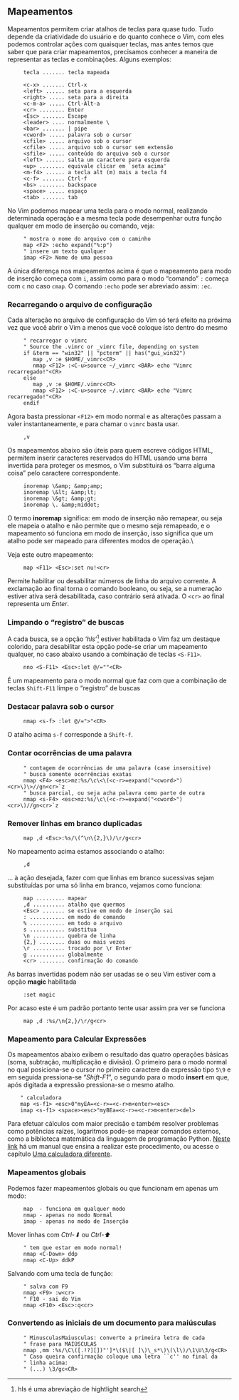 Mapeamentos
-----------

Mapeamentos permitem criar atalhos de teclas para quase tudo. Tudo
depende da criatividade do usuário e do quanto conhece o Vim, com eles
podemos controlar ações com quaisquer teclas, mas antes temos que saber
que para criar mapeamentos, precisamos conhecer a maneira de representar
as teclas e combinações. Alguns exemplos:

         tecla ....... tecla mapeada

         <c-x> ....... Ctrl-x
         <left> ...... seta para a esquerda
         <right> ..... seta para a direita
         <c-m-a> ..... Ctrl-Alt-a
         <cr> ........ Enter
         <Esc> ....... Escape
         <leader> .... normalmente \
         <bar> ....... | pipe
         <cword> ..... palavra sob o cursor
         <cfile> ..... arquivo sob o cursor
         <cfile> ..... arquivo sob o cursor sem extensão
         <sfile> ..... conteúdo do arquivo sob o cursor
         <left> ...... salta um caractere para esquerda
         <up> ........ equivale clicar em `seta acima'
         <m-f4> ...... a tecla alt (m) mais a tecla f4
         <c-f> ....... Ctrl-f
         <bs> ........ backspace
         <space> ..... espaço
         <tab> ....... tab

No Vim podemos mapear uma tecla para o modo normal, realizando
determinada operação e a mesma tecla pode desempenhar outra função
qualquer em modo de inserção ou comando, veja:

         " mostra o nome do arquivo com o caminho
         map <F2> :echo expand("%:p")
         " insere um texto qualquer
         imap <F2> Nome de uma pessoa

A única diferença nos mapeamentos acima é que o mapeamento para modo de
inserção começa com `i`, assim como para o modo “comando” `:` começa
com `c` no caso `cmap`. O comando `:echo` pode ser abreviado
assim: `:ec`.

### Recarregando o arquivo de configuração

Cada alteração no arquivo de configuração do Vim só terá efeito na
próxima vez que você abrir o Vim a menos que você coloque isto dentro do
mesmo

         " recarregar o vimrc
         " Source the .vimrc or _vimrc file, depending on system
         if &term == "win32" || "pcterm" || has("gui_win32")
            map ,v :e $HOME/_vimrc<CR>
            nmap <F12> :<C-u>source ~/_vimrc <BAR> echo "Vimrc recarregado!"<CR>
         else
            map ,v :e $HOME/.vimrc<CR>
            nmap <F12> :<C-u>source ~/.vimrc <BAR> echo "Vimrc recarregado!"<CR>
         endif

Agora basta pressionar `<F12>` em modo normal e as alterações passam a
valer instantaneamente, e para chamar o `vimrc` basta usar.

         ,v

Os mapeamentos abaixo são úteis para quem escreve códigos HTML, permitem
inserir caracteres reservados do HTML usando uma barra invertida para
proteger os mesmos, o Vim substituirá os “barra alguma coisa” pelo
caractere correspondente.

         inoremap \&amp; &amp;amp;
         inoremap \&lt; &amp;lt;
         inoremap \&gt; &amp;gt;
         inoremap \. &amp;middot;

O termo **inoremap** significa: em modo de inserção não
remapear, ou seja ele mapeia o atalho e não permite que o mesmo seja
remapeado, e o mapeamento só funciona em modo de inserção, isso
significa que um atalho pode ser mapeado para diferentes modos de
operação.\

Veja este outro mapeamento:

         map <F11> <Esc>:set nu!<cr>

Permite habilitar ou desabilitar números de linha do arquivo corrente. A
exclamação ao final torna o comando booleano, ou seja, se a numeração
estiver ativa será desabilitada, caso contrário será ativada. O `<cr>`
ao final representa um *Enter*.

### Limpando o “registro” de buscas

A cada busca, se a opção ‘*hls*’[^1] estiver habilitada o Vim
faz um destaque colorido, para desabilitar esta opção pode-se criar um
mapeamento qualquer, no caso abaixo usando a combinação de teclas
`<S-F11>`.

         nno <S-F11> <Esc>:let @/=""<CR>

É um mapeamento para o modo normal que faz com que a combinação de
teclas `Shift-F11` limpe o “registro” de buscas

[^1]: hls é uma abreviação de hightlight search

### Destacar palavra sob o cursor

         nmap <s-f> :let @/=">"<CR>

O atalho acima `s-f` corresponde a `Shift-f`.

### Contar ocorrências de uma palavra

         " contagem de ocorrências de uma palavra (case insensitive)
         " busca somente ocorrências exatas
         nmap <F4> <esc>mz:%s/\c\<\(<c-r>=expand("<cword>")<cr>\)\>//gn<cr>`z
         " busca parcial, ou seja acha palavra como parte de outra
         nmap <s-F4> <esc>mz:%s/\c\(<c-r>=expand("<cword>")<cr>\)//gn<cr>`z

### Remover linhas em branco duplicadas

         map ,d <Esc>:%s/\(^\n\{2,}\)/\r/g<cr>

No mapeamento acima estamos associando o atalho:

         ,d

… à ação desejada, fazer com que linhas em branco sucessivas sejam
substituídas por uma só linha em branco, vejamos como funciona:

         map ......... mapear
         ,d .......... atalho que quermos
         <Esc> ....... se estive em modo de inserção sai
         : ........... em modo de comando
         % ........... em todo o arquivo
         s ........... substitua
         \n .......... quebra de linha
         {2,} ........ duas ou mais vezes
         \r .......... trocado por \r Enter
         g ........... globalmente
         <cr> ........ confirmação do comando

As barras invertidas podem não ser usadas se o seu Vim estiver com a
opção **magic** habilitada

         :set magic

Por acaso este é um padrão portanto tente usar assim pra ver se funciona

         map ,d :%s/\n{2,}/\r/g<cr>

### Mapeamento para Calcular Expressões

Os mapeamentos abaixo exibem o resultado das quatro operações básicas
(soma, subtração, multiplicação e divisão). O primeiro para o modo
normal no qual posiciona-se o cursor no primeiro caractere da expressão
tipo `5\9` e em seguida pressiona-se
“*Shift-F1*”, o segundo para o modo **insert** em
que, após digitada a expressão pressiona-se o mesmo atalho.

        " calculadora
        map <s-f1> <esc>0"myEA=<c-r>=<c-r>m<enter><esc>
        imap <s-f1> <space><esc>"myBEa=<c-r>=<c-r>m<enter><del>

Para efetuar cálculos com maior precisão e também resolver problemas
como potências raízes, logaritmos pode-se mapear comandos externos, como
a biblioteca matemática da linguagem de programação Python.
[Neste link](http://vim.wikia.com/wiki/Scientific_calculator)
há um manual que ensina a realizar este procedimento, ou acesse o
capítulo [Uma calculadora diferente](../capitulo_2/uma_calculadora_diferente.md).

### Mapeamentos globais

Podemos fazer mapeamentos globais ou que funcionam em apenas um modo:

         map  - funciona em qualquer modo
         nmap - apenas no modo Normal
         imap - apenas no modo de Inserção

Mover linhas com *Ctrl-⬇* ou
*Ctrl-⬆*

         " tem que estar em modo normal!
         nmap <C-Down> ddp
         nmap <C-Up> ddkP

Salvando com uma tecla de função:

         " salva com F9
         nmap <F9> :w<cr>
         " F10 - sai do Vim
         nmap <F10> <Esc>:q<cr>

### Convertendo as iniciais de um documento para maiúsculas

         " MinusculasMaiusculas: converte a primeira letra de cada
         " frase para MAIÚSCULAS
         nmap ,mm :%s/\C\([.!?][])"']*\($\|[ ]\)\_s*\)\(\l\)/\1\U\3/g<CR>
         " Caso queira confirmação coloque uma letra ``c'' no final da
         " linha acima:
         " (...) \3/gc<CR>
